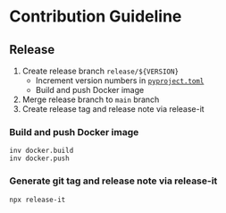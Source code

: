 # Contribution Guideline

## Release

1. Create release branch `release/${VERSION}`
   - Increment version numbers in [`pyproject.toml`](pyproject.toml)
   - Build and push Docker image
2. Merge release branch to `main` branch
3. Create release tag and release note via release-it

### Build and push Docker image

```shell
inv docker.build
inv docker.push
```

### Generate git tag and release note via release-it

```shell
npx release-it
```
